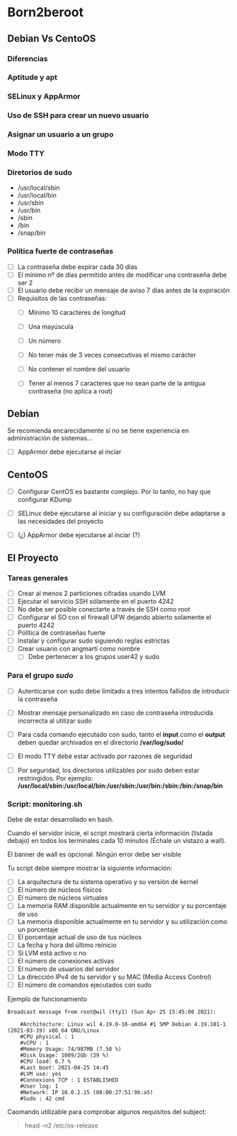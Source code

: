 # Born2beroot

## Debian Vs CentoOS


### Diferencias


### Aptitude y apt


### SELinux y AppArmor


### Uso de SSH para crear un nuevo usuario


### Asignar un usuario a un grupo


### Modo TTY

### Diretorios de sudo
- /usr/local/sbin
- /usr/local/bin
- /usr/sbin
- /usr/bin
- /sbin
- /bin
- /snap/bin


### Política fuerte de contraseñas

- [ ] La contraseña debe expirar cada 30 días
- [ ] El mínimo nº de días permitido antes de modificar una contraseña debe ser 2
- [ ] El usuario debe recibir un mensaje de aviso 7 días antes de la expiración
- [ ] Requisitos de las contraseñas:
  - [ ] Mínimo 10 caracteres de longitud
  - [ ] Una mayúscula
  - [ ] Un número
  - [ ] No tener más de 3 veces consecutivas el mismo carácter
  - [ ] No contener el nombre del usuario
  - [ ] Tener al menos 7 caracteres que no sean parte de la antigua contraseña 
(no aplica a root)


## Debian

Se recomienda encarecidamente si no se tiene experiencia en administración de 
sistemas...
- [ ] AppArmor debe ejecutarse al inciar


## CentoOS

- [ ] Configurar CentOS es bastante complejo. Por lo tanto, no hay que
configurar KDump
- [ ] SELinux debe ejecutarse al iniciar y su configuración debe 
adaptarse a las necesidades del proyecto
- [ ] (¿) AppArmor debe ejecutarse al inciar (?)


## El Proyecto

### Tareas generales
- [ ] Crear al menos 2 particiones cifradas usando LVM
- [ ] Ejecutar el servicio SSH sólamente en el puerto 4242
- [ ] No debe ser posible conectarte a través de SSH como root
- [ ] Configurar el SO con el firewall UFW dejando abierto solamente el puerto 4242
- [ ] Política de contraseñas fuerte
- [ ] Instalar y configurar sudo siguiendo reglas estrictas
- [ ] Crear usuario con angmarti como nombre
  - [ ] Debe pertenecer a los grupos user42 y sudo

### Para el grupo *sudo*
- [ ] Autenticarse con sudo debe limitado a tres intentos fallidos de introducir 
la contraseña
- [ ] Mostrar mensaje personalizado en caso de contraseña introducida incorrecta 
al utilizar sudo
- [ ] Para cada comando ejecutado con sudo, tanto el **input** como el **output** 
deben quedar archivados en el directorio **/var/log/sudo/**
- [ ] El modo TTY debe estar activado por razones de seguridad
- [ ] Por seguridad, los directorios utilizables por sudo deben estar restringidos.
Por ejemplo:  
**/usr/local/sbin:/usr/local/bin:/usr/sbin:/usr/bin:/sbin:/bin:/snap/bin**


### Script: monitoring.sh

Debe de estar desarrollado en bash.

Cuando el servidor inicie, el script mostrará cierta información (listada debajo) 
en todos los terminales cada 10 minutos (Échale un vistazo a wall).

El banner de wall es opcional. Ningún error debe ser visible

Tu script debe siempre mostrar la siguiente información:
- [ ] La arquitectura de tu sistema operativo y su versión de kernel
- [ ] El número de núcleos físicos
- [ ] El número de núcleos virtuales
- [ ] La memoria RAM disponible actualmente en tu servidor y su porcentaje de uso
- [ ] La memoria disponible actualmente en tu servidor y su utilización como 
  un porcentaje
- [ ] El porcentaje actual de uso de tus núcleos
- [ ] La fecha y hora del último reinicio
- [ ] Si LVM está activo o no
- [ ] El número de conexiones activas
- [ ] El número de usuarios del servidor
- [ ] La dirección IPv4 de tu servidor y su MAC (Media Access Control)
- [ ] El número de comandos ejecutados con sudo

Ejemplo de funcionamiento

```
Broadcast message from root@wil (tty1) (Sun Apr 25 15:45:00 2021):

	#Architecture: Linux wil 4.19.0-16-amd64 #1 SMP Debian 4.19.181-1 (2021-03-19) x86_64 GNU/Linux
	#CPU physical : 1
	#vCPU : 1
	#Memory Usage: 74/987MB (7.50 %)
	#Disk Usage: 1009/2Gb (39 %)
	#CPU load: 6.7 %
	#Last boot: 2021-04-25 14:45
	#LVM use: yes
	#Connexions TCP : 1 ESTABLISHED
	#User log: 1
	#Network: IP 10.0.2.15 (08:00:27:51:9b:a5)
	#Sudo : 42 cmd
```

Caomando utilizable para comprobar algunos requisitos del subject:
> head -n2 /etc/os-release

